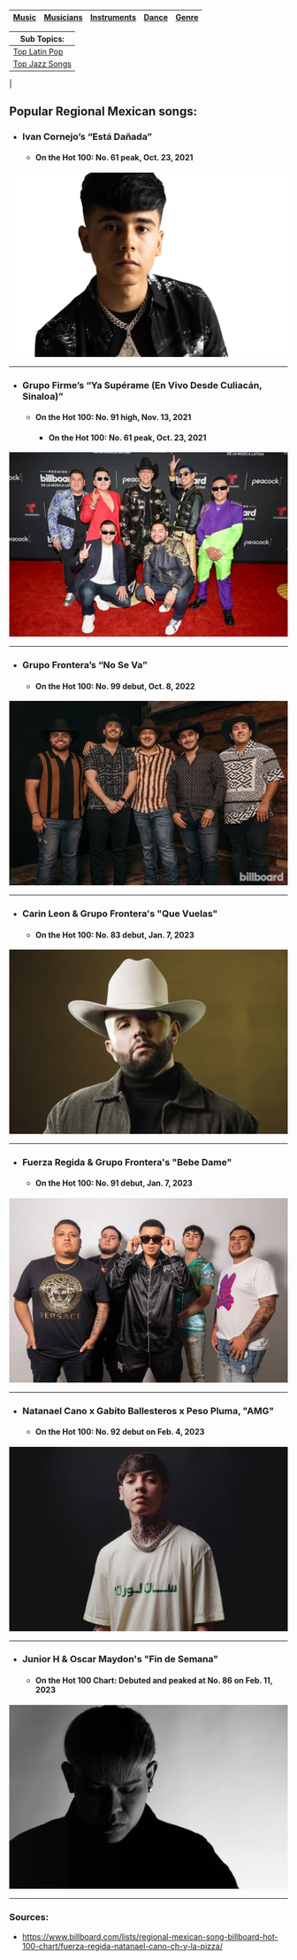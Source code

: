 | [Music](music.md) |[Musicians](musicians.md) | [Instruments](instruments.md) | [Dance](dance.md) | [Genre](Genres.md) |
| -------- | ------- |------ | -------- |---|

| Sub Topics:|
|------------|
| [ Top Latin Pop](popLatinPop.md) |
| [ Top Jazz Songs](topJazz.md) |
|


## Popular Regional Mexican songs:
- ### Ivan Cornejo’s “Está Dañada”
    - #### On the Hot 100: No. 61 peak, Oct. 23, 2021
[![Watch the video](ivanCornejo.webp)](https://www.google.com/url?sa=t&source=web&rct=j&opi=89978449&url=https://www.youtube.com/watch%3Fv%3DOdDzZvwUmJE&ved=2ahUKEwiX-oz9-OuIAxW2KVkFHQ6VKwEQ78AJegQIFhAB&usg=AOvVaw2bV5wllcSF7lHWapSw9a8v)

---

- ### Grupo Firme’s “Ya Supérame (En Vivo Desde Culiacán, Sinaloa)”
    - #### On the Hot 100: No. 91 high, Nov. 13, 2021
        - #### On the Hot 100: No. 61 peak, Oct. 23, 2021
[![Watch the video](grupoFirme.webp)](https://www.google.com/search?client=safari&sca_esv=b296caa05b35499c&sca_upv=1&rls=en&sxsrf=ADLYWILy-PN7-k1Sfynk8KEZoQJEiir-KA:1727743429519&q=Grupo+Firme+“Ya+Supérame+(En+Vivo+Desde+Culiacán,+Sinaloa)”&tbm=vid&source=lnms&fbs=AEQNm0Aa4sjWe7Rqy32pFwRj0UkWfbQph1uib-VfD_izZO2Y5sC3UdQE5x8XNnxUO1qJLaSq9FQTpVJ_VUCcLTZjwQ96qI6dDGXT_Krb0uSqo1V8iqX0nglKIurMykkkRZmL-BM4IobwAHLn2GwIJVt0WojbqO_ozXOXEUfK7w1n5k0gSK_zqE2Cvj6yuvZnff-9VpYqi3_EJPO6bJ9Mhca_3gL5eH8TMg&sa=X&ved=2ahUKEwjCqYTr-euIAxVDFVkFHbJtGuEQ0pQJegQIEBAB&biw=1269&bih=740&dpr=2#)

--- 
- ### Grupo Frontera’s “No Se Va”
    - #### On the Hot 100: No. 99 debut, Oct. 8, 2022
[![Watch the video](grupoFrontera2.webp)](https://www.google.com/search?q=Grupo+Frontera’s+“No+Se+Va”&client=safari&sca_esv=b296caa05b35499c&sca_upv=1&rls=en&biw=1269&bih=740&tbm=vid&sxsrf=ADLYWIKFfyxRl_cqpIGPBrJlryQJJlpn5Q%3A1727743434213&ei=ykX7ZvvZDNfZ5NoPlpKNmAg&ved=0ahUKEwj75qLt-euIAxXXLFkFHRZJA4MQ4dUDCA0&uact=5&oq=Grupo+Frontera’s+“No+Se+Va”&gs_lp=Eg1nd3Mtd2l6LXZpZGVvIiFHcnVwbyBGcm9udGVyYeKAmXMg4oCcTm8gU2UgVmHigJ0yBhAAGBYYHjIGEAAYFhgeMgYQABgWGB4yBhAAGBYYHjIGEAAYFhgeMgYQABgWGB4yBhAAGBYYHjIGEAAYFhgeMgYQABgWGB4yBhAAGBYYHkifCFC6BFi6BHABeACQAQCYAbMBoAGzAaoBAzAuMbgBA8gBAPgBAfgBApgCAqACxwGoAgrCAgcQIxgnGOoCmAMJkgcDMS4xoAfCCQ&sclient=gws-wiz-video#)

---

- ### Carin Leon & Grupo Frontera's "Que Vuelas"
    - #### On the Hot 100: No. 83 debut, Jan. 7, 2023
[![Watch the video](carinleon.webp)]([AuMbgBA8gBAPgBAfgBApgCAqACxwGoAgrCAgcQIxgnGOoCmAMJkgcDMS4xoAfCCQ&sclient=gws-wiz-video#](https://www.google.com/search?q=Carin+Leon+%26+Grupo+Frontera%27s+%22Que+Vuelas%22&client=safari&sca_esv=b296caa05b35499c&sca_upv=1&rls=en&biw=1269&bih=740&tbm=vid&sxsrf=ADLYWIJCxLFENwp3f5kdgSko98PKBwi2uw%3A1727743600450&ei=cEb7ZtebG5Wj5NoP2LTKmQ8&ved=0ahUKEwjXk8W8-uuIAxWVEVkFHViaMvMQ4dUDCA0&uact=5&oq=Carin+Leon+%26+Grupo+Frontera%27s+%22Que+Vuelas%22&gs_lp=Eg1nd3Mtd2l6LXZpZGVvIipDYXJpbiBMZW9uICYgR3J1cG8gRnJvbnRlcmEncyAiUXVlIFZ1ZWxhcyIyBxAhGKABGAoyBxAhGKABGAoyBxAhGKABGAoyBxAhGKABGAoyBRAhGKsCMgUQIRirAjIFECEYqwJI_ghQ-gNY-gNwAXgAkAEAmAG2AqABtgKqAQMzLTG4AQPIAQD4AQH4AQKYAgKgAscCqAIKwgIHECMYJxjqApgDB5IHBTEuMy0xoAeiCg&sclient=gws-wiz-video#))

---

- ### Fuerza Regida & Grupo Frontera's "Bebe Dame"
    - #### On the Hot 100: No. 91 debut, Jan. 7, 2023
[![Watch the video](fuerzaRegida.webp)](https://www.google.com/url?sa=t&source=web&rct=j&opi=89978449&url=https://www.youtube.com/watch%3Fv%3DOie--p6YqJo&ved=2ahUKEwjhuter_euIAxUVEFkFHTYYE0QQ78AJegQIERAB&usg=AOvVaw3tECRoSb_YFZ8ZGx1ltDYh)

---

- ### Natanael Cano x Gabito Ballesteros x Peso Pluma, "AMG"
    - #### On the Hot 100: No. 92 debut on Feb. 4, 2023
[![Watch the video](natanaelcano.webp)](https://www.google.com/url?sa=t&source=web&rct=j&opi=89978449&url=https://www.youtube.com/watch%3Fv%3DDWRj2BB8YHs&ved=2ahUKEwj2uPfQ_euIAxVfKVkFHeTdE28QwqsBegQICxAG&usg=AOvVaw2doK1Jenuv_-vG5HtQ4M_R)

---

- ### Junior H & Oscar Maydon's "Fin de Semana"
    - #### On the Hot 100 Chart: Debuted and peaked at No. 86 on Feb. 11, 2023
[![Watch the video](juniorh2.webp)](https://www.google.com/url?sa=t&source=web&rct=j&opi=89978449&url=https://www.youtube.com/watch%3Fv%3Do_1yMIdKtEE&ved=2ahUKEwj-zaCH_uuIAxUKFlkFHalAIigQ78AJegQIDhAB&usg=AOvVaw2oc-OcZJfKYnuQ6kAnx94G)

---

### Sources:
- https://www.billboard.com/lists/regional-mexican-song-billboard-hot-100-chart/fuerza-regida-natanael-cano-ch-y-la-pizza/
